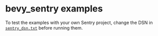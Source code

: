 # bevy_sentry examples

To test the examples with your own Sentry project, change the DSN in [`sentry_dsn.txt`](sentry_dsn.txt) before running them.
